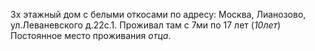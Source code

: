 3х этажный дом с белыми откосами по адресу: Москва, Лианозово, ул.Леваневского д.22с.1. Проживал там с 7ми по 17 лет (*10лет*)
Постоянное место проживания *отца*.
